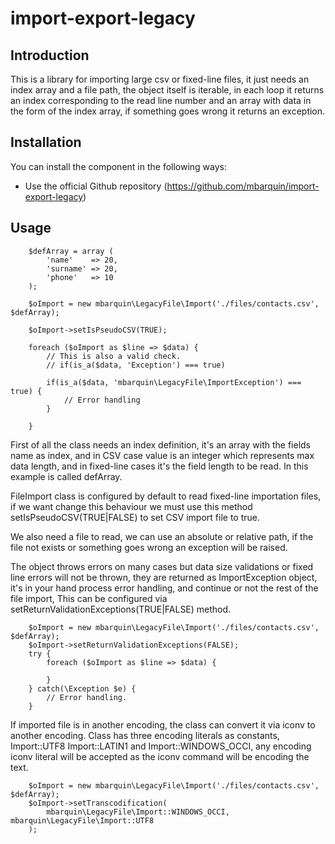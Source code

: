 import-export-legacy
========

Introduction
------------
This is a library for importing large csv or fixed-line files, it just needs an
index array and a file path, the object itself is iterable, in each loop it returns
an index corresponding to the read line number and an array with data in the
form of the index array, if something goes wrong it returns an exception.

Installation
------------

You can install the component in the following ways:

* Use the official Github repository (https://github.com/mbarquin/import-export-legacy)

Usage
-----

        $defArray = array (
            'name'    => 20,
            'surname' => 20,
            'phone'   => 10
        );

        $oImport = new mbarquin\LegacyFile\Import('./files/contacts.csv', $defArray);

        $oImport->setIsPseudoCSV(TRUE);

        foreach ($oImport as $line => $data) {
            // This is also a valid check.
            // if(is_a($data, 'Exception') === true)

            if(is_a($data, 'mbarquin\LegacyFile\ImportException') === true) {
                // Error handling
            }

        }

First of all the class needs an index definition, it's an array with the fields name
as index, and in CSV case value is an integer which represents max data length, 
and in fixed-line cases it's the field length to be read. In this example is called defArray.

FileImport class is configured by default to read fixed-line importation files, 
if we want change this behaviour we must use this method setIsPseudoCSV(TRUE|FALSE) 
to set CSV import file to true.

We also need a file to read, we can use an absolute or relative path, if the file 
not exists or something goes wrong an exception will be raised.

The object throws errors on many cases but data size validations or fixed line errors
will not be thrown, they are returned as ImportException object, it's in your hand
process error handling, and continue or not the rest of the file import, This can 
be configured via setReturnValidationExceptions(TRUE|FALSE) method.

        $oImport = new mbarquin\LegacyFile\Import('./files/contacts.csv', $defArray);
        $oImport->setReturnValidationExceptions(FALSE);
        try {
            foreach ($oImport as $line => $data) {

            }
        } catch(\Exception $e) {
            // Error handling.
        }
If imported file is in another encoding, the class can convert it via iconv to another
encoding. Class has three encoding literals as constants, Import::UTF8
Import::LATIN1 and Import::WINDOWS_OCCI, any encoding iconv literal will be accepted as 
the iconv command will be encoding the text.

        $oImport = new mbarquin\LegacyFile\Import('./files/contacts.csv', $defArray);
        $oImport->setTranscodification(
            mbarquin\LegacyFile\Import::WINDOWS_OCCI, mbarquin\LegacyFile\Import::UTF8
        );

